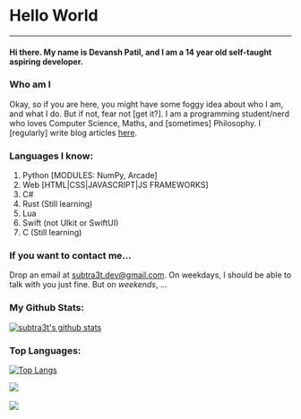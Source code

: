 # Hello World
<hr>

#### Hi there. My name is Devansh Patil, and I am a 14 year old self-taught aspiring developer.
 
 
### Who am I

Okay, so if you are here, you might have some foggy idea about who I am, and what I do. But if not, fear not [get it?]. I am a programming student/nerd who loves Computer Science, Maths, and [sometimes] Philosophy. I [regularly] write blog articles [here](https://subtra3t.github.io/blog/).

### Languages I know:
1. Python [MODULES: NumPy, Arcade]
2. Web [HTML|CSS|JAVASCRIPT|JS FRAMEWORKS]
3. C#
4. Rust (Still learning)
5. Lua
6. Swift (not UIkit or SwiftUI)
7. C (Still learning)


### If you want to contact me...

Drop an email at [subtra3t.dev@gmail.com](mailto:subtra3t.dev@gmail.com). On weekdays, I should be able to talk with you just fine. But on *weekends*, ...

### My Github Stats:

[![subtra3t's github stats](https://github-readme-stats.vercel.app/api?username=subtra3t&show_icons=true&icon_color=aaddff&theme=algolia&bg_color=45,000000,1e047d&custom_title=subtra3t's%20GitHub%20Stats&text_color=0099ff)](https://github.com/subtra3t)


### Top Languages:

[![Top Langs](https://github-readme-stats.vercel.app/api/top-langs/?username=subtra3t&exclude_repo=Scratch-Archive,github-slideshow)]()


![](https://hit.yhype.me/github/profile?user_id=70676380)
<br>
<br>
![](https://komarev.com/ghpvc/?username=subtra3t&color=blueviolet&style=plastic&label=PROFILE+VIEWS)
